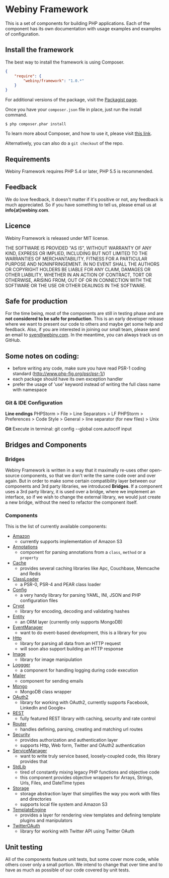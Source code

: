 Webiny Framework
================

This is a set of components for building PHP applications. Each of the component has its own documentation with usage examples and examples of configuration.

Install the framework
---------------------
The best way to install the framework is using Composer.

```json
{
    "require": {
        "webiny/framework": "1.0.*"
    }
}
```
For additional versions of the package, visit the [Packagist page](https://packagist.org/packages/webiny/framework).

Once you have your `composer.json` file in place, just run the install command.

    $ php composer.phar install

To learn more about Composer, and how to use it, please visit [this link](https://getcomposer.org/doc/01-basic-usage.md).

Alternatively, you can also do a `git checkout` of the repo.

## Requirements

Webiny Framework requires PHP 5.4 or later, PHP 5.5 is recommended.

## Feedback

We do love feedback, it doesn't matter if it's positive or not, any feedback is much appreciated.
So if you have something to tell us, please email us at **info{at}webiny.com**.

## Licence

Webiny Framework is released under MIT license.

THE SOFTWARE IS PROVIDED "AS IS", WITHOUT WARRANTY OF ANY KIND, EXPRESS OR IMPLIED, INCLUDING BUT NOT LIMITED TO THE WARRANTIES OF MERCHANTABILITY, FITNESS FOR A PARTICULAR PURPOSE AND NONINFRINGEMENT. IN NO EVENT SHALL THE AUTHORS OR COPYRIGHT HOLDERS BE LIABLE FOR ANY CLAIM, DAMAGES OR OTHER LIABILITY, WHETHER IN AN ACTION OF CONTRACT, TORT OR OTHERWISE, ARISING FROM, OUT OF OR IN CONNECTION WITH THE SOFTWARE OR THE USE OR OTHER DEALINGS IN THE SOFTWARE.

## Safe for production

For the time being, most of the components are still in testing phase and are **not considered to be safe for production**. This is an early developer release where we want to present our code to others and maybe get some help and feedback. Also, if you are interested in joining our small team, please send an email to sven@webiny.com. In the meantime, you can always track us on GitHub.

## Some notes on coding:
- before writing any code, make sure you have read PSR-1 coding standard (http://www.php-fig.org/psr/psr-1/)
- each package should have its own exception handler
- prefer the usage of 'use' keyword instead of writing the full class name with namespace

### Git & IDE Configuration
**Line endings**
PHPStorm > File > Line Separators > LF
PHPStorm > Preferences > Code Style > General > line separator (for new files) > Unix

**Git**
Execute in terminal:
git config --global core.autocrlf input

## Bridges and Components

### Bridges

Webiny Framework is written in a way that it maximally re-uses other open-source components, so that we don't write the same code over and over again. But in order to make some certain compatibility layer between our components and 3rd party libraries, we introduced **Bridges**. If a component uses a 3rd party library, it is used over a bridge, where we implement an interface, so if we wish to change the external library, we would just create a new bridge, without the need to refactor the component itself.

### Components

This is the list of currently available components:
- [Amazon](src/Webiny/Component/Amazon)
    - currently supports implementation of Amazon S3
- [Annotations](src/Webiny/Component/Annotations)
    - component for parsing annotations from a `class`, `method` or a `property`
- [Cache](src/Webiny/Component/Cache)
    - provides several caching libraries like Apc, Couchbase, Memcache and Redis
- [ClassLoader](src/Webiny/Component/ClassLoader)
    - a PSR-0, PSR-4 and PEAR class loader
- [Config](src/Webiny/Component/Config)
    - a very handy library for parsing YAML, INI, JSON and PHP configuration files
- [Crypt](src/Webiny/Component/Crypt)
    - library for encoding, decoding and validating hashes
- [Entity](src/Webiny/Component/Entity)
    - an ORM layer (currently only supports MongoDB)
- [EventManager](src/Webiny/Component/EventManager)
    - want to do event-based development, this is a library for you
- [Http](src/Webiny/Component/Http)
    - library for parsing all data from an HTTP request
    - will soon also support building an HTTP response
- [Image](src/Webiny/Component/Image)
    - library for image manipulation
- [Loggger](src/Webiny/Component/Logger)
    - a component for handling logging during code execution
- [Mailer](src/Webiny/Component/Mailer)
    - component for sending emails
- [Mongo](src/Webiny/Component/Mongo)
    - MongoDB class wrapper
- [OAuth2](src/Webiny/Component/OAuth2)
    - library for working with OAuth2, currently supports Facebook, LinkedIn and Google+
- [REST](src/Webiny/Component/Rest)
    - fully featured REST library with caching, security and rate control
- [Router](src/Webiny/Component/Router)
    - handles defining, parsing, creating and matching url routes
- [Security](src/Webiny/Component/Security)
    - provides authorization and authentication layer
    - supports Http, Web form, Twitter and OAuth2 authentication
- [ServiceManager](src/Webiny/Component/ServiceManager)
    - want to write truly service based, loosely-coupled code, this library provides that
- [StdLib](src/Webiny/Component/StdLib)
    - tired of constantly mixing legacy PHP functions and objective code
    - this component provides objective wrappers for Arrays, Strings, Urls, Files, and DateTime types
- [Storage](src/Webiny/Component/Storage)
    - storage abstraction layer that simplifies the way you work with files and directories
    - supports local file system and Amazon S3
- [TemplateEngine](src/Webiny/Component/TemplateEngine)
    - provides a layer for rendering view templates and defining template plugins and manipulators
- [TwitterOAuth](src/Webiny/Component/TwitterOAuth)
    - library for working with Twitter API using Twitter OAuth

## Unit testing
All of the components feature unit tests, but some cover more code, while others cover only a small portion. We intend to change that over time and to have as much as possible of our code covered by unit tests.

